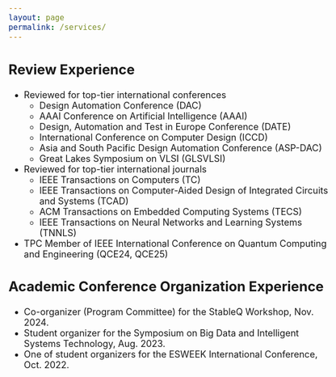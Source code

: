 ```yaml
---
layout: page
permalink: /services/
---
```

<style>
    body {
        font-size: 18px;
    }
    .li{
        margin: 10px 0;
    }
</style>

<body>
<section>
    <h2>Review Experience</h2>
    <ul>
      <li>Reviewed for top-tier international conferences
        <ul>
          <li>Design Automation Conference (DAC)</li>
          <li>AAAI Conference on Artificial Intelligence (AAAI)</li>
          <li>Design, Automation and Test in Europe Conference (DATE)</li>
          <li>International Conference on Computer Design (ICCD)</li>
          <li>Asia and South Pacific Design Automation Conference (ASP-DAC)</li>
          <li>Great Lakes Symposium on VLSI (GLSVLSI)</li>
        </ul>
      </li>
      <li>Reviewed for top-tier international journals
        <ul>
          <li>IEEE Transactions on Computers (TC)</li>
          <li>IEEE Transactions on Computer-Aided Design of Integrated Circuits and Systems (TCAD)</li>
          <li>ACM Transactions on Embedded Computing Systems (TECS)</li>
          <li>IEEE Transactions on Neural Networks and Learning Systems (TNNLS)</li>
        </ul>
      </li>
      <li>TPC Member of IEEE International Conference on Quantum Computing and Engineering (QCE24, QCE25)</li>
    </ul>
    <h2>Academic Conference Organization Experience</h2>
    <ul>
        <li>Co-organizer (Program Committee) for the StableQ Workshop, Nov. 2024.</li>
        <li>Student organizer for the Symposium on Big Data and Intelligent Systems Technology, Aug. 2023.</li>
        <li>One of student organizers for the ESWEEK International Conference, Oct. 2022.</li>
    </ul>
</section>
</body>
